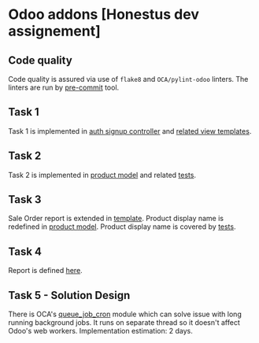 # Odoo addons [Honestus dev assignement]

## Code quality

Code quality is assured via use of `flake8` and `OCA/pylint-odoo` linters. The
linters are run by [pre-commit](https://pre-commit.com/) tool.


## Task 1

Task 1 is implemented in [auth signup controller](addons/honestus_tweaks/controllers/auth_signup.py) and [related view templates](addons/honestus_tweaks/views/templates.xml).

## Task 2

Task 2 is implemented in [product model](addons/honestus_tweaks/models/product.py) and related [tests](addons/honestus_tweaks/tests/test_product.py).

## Task 3

Sale Order report is extended in [template](addons/honestus_tweaks/views/sale_order_report_template.xml). Product display name is redefined in [product model](addons/honestus_tweaks/models/product.py). Product display name is covered by [tests](addons/honestus_tweaks/tests/test_product.py).

## Task 4

Report is defined [here](addons/honestus_tweaks/repor).

## Task 5 - Solution Design

There is OCA's [queue_job_cron](https://github.com/OCA/queue/tree/16.0/queue_job_cron) module which can solve issue with long running background jobs. It runs on separate thread so it doesn't affect Odoo's web workers.
Implementation estimation: 2 days.
